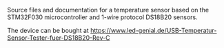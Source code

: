 Source files and documentation for a temperature sensor based on the STM32F030 microcontroller and 1-wire protocol DS18B20 sensors.

The device can be bought at https://www.led-genial.de/USB-Temperatur-Sensor-Tester-fuer-DS18B20-Rev-C
